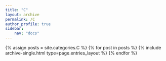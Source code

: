 ```yaml
---
title: "C"
layout: archive
permalink: /C
author_profile: true
sidebar:
    nav: "docs"
---
```


{% assign posts = site.categories.C %}
{% for post in posts %} {% include archive-single.html type=page.entries_layout %} {% endfor %}